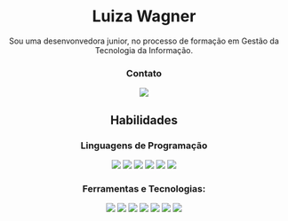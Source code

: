 <h1 align="center">
Luiza Wagner  
</h1>  
<p align="center">
Sou uma desenvonvedora junior, no processo de formação em Gestão da Tecnologia da Informação.
</p>

<h3 align="center">Contato</h3>

<p align="center"> 
<img src="https://img.shields.io/badge/Gmail-333333?style=for-the-badge&logo=gmail&logoColor=red(mailto:luizawgnr@gmail.com"/>
</p>

<h2 align="center">
 Habilidades 
</h2>

<h3 align="center"> Linguagens de Programação</h3>
  
<p align="center"> 
  <img src="https://img.shields.io/badge/Python-3776AB?style=for-the-badge&logo=python&logoColor=white" />
  <img src="https://img.shields.io/badge/Java-ED8B00?style=for-the-badge&logo=java&logoColor=white)" />
  <img src="https://img.shields.io/badge/HTML5-E34F26?style=for-the-badge&logo=html5&logoColor=white)" />
  <img src="https://img.shields.io/badge/CSS3-1572B6?style=for-the-badge&logo=css3&logoColor=white)" />
  <img src="https://img.shields.io/badge/C-00599C?style=for-the-badge&logo=c&logoColor=white)" />
  <img src="https://img.shields.io/badge/C%2B%2B-00599C?style=for-the-badge&logo=c%2B%2B&logoColor=white)" />
</p>

<h3 align="center"> Ferramentas e Tecnologias:</h3>
<p align="center">
<img src="https://img.shields.io/badge/GitHub-100000?style=for-the-badge&logo=github&logoColor=white (https://github.com/LuizaWagner)" />

<img src="https://img.shields.io/badge/MySQL-00000F?style=for-the-badge&logo=mysql&logoColor=white"/>
<img src="https://img.shields.io/badge/PostgreSQL-000?style=for-the-badge&logo=postgresql"/>
<img src="ttps://img.shields.io/badge/Windows-000?style=for-the-badge&logo=windows&logoColor=2CA5E0"/>
<img src="https://img.shields.io/badge/GIT-E44C30?style=for-the-badge&logo=git&logoColor=white"/>
<img src="https://img.shields.io/badge/Vscode-007ACC?style=for-the-badge&logo=visual-studio-code&logoColor=white"/>
<img src="https://img.shields.io/badge/node.js-6DA55F?style=for-the-badge&logo=node.js&logoColor=white"/>
</p>
